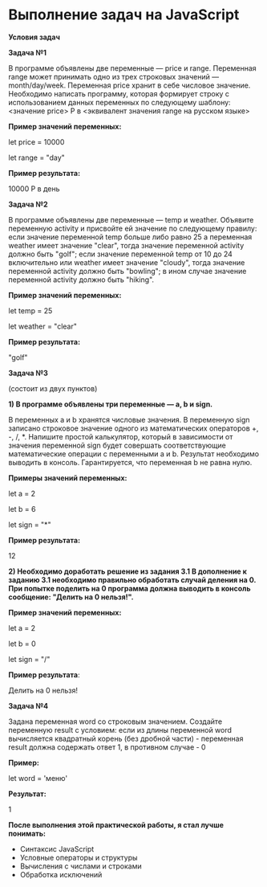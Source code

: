 # Выполнение задач на JavaScript

**Условия задач**

**Задача №1**

В программе объявлены две переменные — price и range. Переменная range может принимать одно из трех строковых значений — month/day/week. Переменная price хранит в себе числовое значение. Необходимо написать программу, которая формирует строку с использованием данных переменных по следующему шаблону: 
<значение price> Р в <эквивалент значения range на русском языке> 

**Пример значений переменных:**

let price = 10000 

let range = "day" 

**Пример результата:**

10000 Р в день

**Задача №2**

В программе объявлены две переменные — temp и weather. Объявите переменную activity и присвойте ей значение по следующему правилу: если значение переменной temp больше либо равно 25 a переменная weather имеет значение "clear", тогда значение переменной activity должно быть "golf"; если значение переменной temp от 10 до 24 включительно или weather имеет значение "cloudy", тогда значение переменной activity должно быть "bowling"; в ином случае значение переменной activity должно быть "hiking". 
 
**Пример значений переменных:**

let temp = 25 

let weather = "clear" 

 
**Пример результата:**

"golf"

**Задача №3**

(состоит из двух пунктов)

**1) В программе объявлены три переменные — a, b и sign.**

В переменных a и b хранятся числовые значения. В переменную sign записано строковое значение одного из математических операторов +, -, /, *. Напишите простой калькулятор, который в зависимости от значения переменной sign будет совершать соответствующие математические операции с переменными a и b. 
Результат необходимо выводить в консоль. Гарантируется, что переменная b не равна нулю. 
 
**Примеры значений переменных:**

let a = 2 

let b = 6 

let sign = "*" 

 
**Пример результата:** 

12

**2) Необходимо доработать решение из задания 3.1 В дополнение к заданию 3.1 необходимо правильно обработать случай деления на 0. При попытке поделить на 0 программа должна выводить в консоль сообщение: "Делить на 0 нельзя!".** 

**Пример значений переменных:** 

let a = 2 

let b = 0 

let sign = "/" 

 
**Пример результата**: 

Делить на 0 нельзя!

**Задача №4**

Задана переменная word со строковым значением. Создайте переменную result с условием: если из длины переменной word вычисляется квадратный корень (без дробной части) - переменная result должна содержать ответ 1, в противном случае - 0 
 
**Пример:**

let word = 'меню' 

**Результат:** 

1


**После выполнения этой практической работы, я стал лучше понимать:**
- Синтаксис JavaScript
- Условные операторы и структуры
- Вычисления с числами и строками
- Обработка исключений

